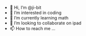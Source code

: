 - 👋 Hi, I’m @ji-bit
- 👀 I’m interested in coding
- 🌱 I’m currently learning math
- 💞️ I’m looking to collaborate on ipad
- 📫 How to reach me ...

<!---
ji-bit/ji-bit is a ✨ special ✨ repository because its `README.md` (this file) appears on your GitHub profile.
You can click the Preview link to take a look at your changes.
--->
